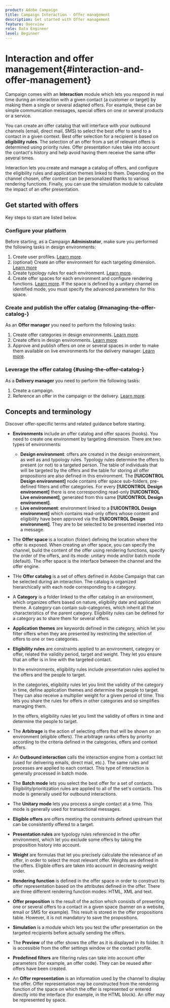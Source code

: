 ```yaml
---
product: Adobe Campaign
title: Campaign Interaction - Offer management
description: Get started with Offer management
feature: Overview
role: Data Engineer
level: Beginner
---
```

# Interaction and offer management{#interaction-and-offer-management}

Campaign comes with an **Interaction** module which lets you respond in real time during an interaction with a given contact (a customer or target) by making them a single or several adapted offers. For example, these can be simple communication messages, special offers on one or several products or a service.

You can create an offer catalog that will interface with your outbound channels (email, direct mail, SMS) to select the best offer to send to a contact in a given context. Best offer selection for a recipient is based on **eligibility rules**. The selection of an offer from a set of relevant offers is determined using priority rules. Offer presentation rules take into account the contact's history and help avoid having them receive the same offer several times.

Interaction lets you create and manage a catalog of offers, and configure the eligibility rules and application themes linked to them. Depending on the channel chosen, offer content can be personalized thanks to various rendering functions. Finally, you can use the simulation module to calculate the impact of an offer presentation.

## Get started with offers

Key steps to start are listed below.

### Configure your platform

Before starting, as a Campaign **Administrator**, make sure you performed the following tasks in design environments:

1. Create user profiles. [Learn more](interaction-operators.md).
1. (optional) Create an offer environment for each targeting dimension. [Learn more](interaction-env.md)
1. Create typology rules for each environment. [Learn more](interaction-offer.md#offer-presentation).
1. Create offer spaces for each environment and configure rendering functions. [Learn more](interaction-offer-spaces.md).
  If the space is defined by a unitary channel on identified mode, you must specify the advanced parameters for this space.

### Create and publish the offer catalog {#managing-the-offer-catalog-}

As an **Offer manager** you need to perform the following tasks:

1. Create offer categories in design environments. [Learn more](interaction-offer-catalog.md#creating-offer-categories).
1. Create offers in design environments. [Learn more](interaction-offer.md).
1. Approve and publish offers on one or several spaces in order to make them available on live environments for the delivery manager. [Learn more](interaction-offer.md#approve-offers).

### Leverage the offer catalog {#using-the-offer-catalog-}

As a **Delivery manager**  you need to perform the following tasks:

1. Create a campaign.
1. Reference an offer in the campaign or the delivery. [Learn more](interaction-send-offers.md).


## Concepts and terminology

Discover offer-specific terms and related guidance before starting.

* **Environments** include an offer catalog and offer spaces (hooks). You need to create one environment by targeting dimension. 
  There are two types of environments:

    * **Design environment**: offers are created in the design environment, as well as and typology rules. Typology rules determine the offers to present (or not) to a targeted person. The table of individuals that will be targeted by the offers and the table for storing all offer propositions are also defined in this environment. The **[!UICONTROL Design environment]** node contains offer space sub-folders, pre-defined filters and offer categories. For every **[!UICONTROL Design environment]** there is one corresponding read-only **[!UICONTROL Live environment]**, generated from this same **[!UICONTROL Design environment]**.
    * **Live environment**: environment linked to a **[!UICONTROL Design environment]** which contains read-only offers whose content and eligibility have been approved via the **[!UICONTROL Design environment]**. They are to be selected to be presented inserted into a message.

* The **Offer space** is a location (folder) defining the location where the offer is exposed. When creating an offer space, you can specify the channel, build the content of the offer using rendering functions, specify the order of the offers, and its mode: unitary mode and/or batch mode (default). The offer space is the interface between the channel and the offer engine.
* THe **Offer catalog** is a set of offers defined in Adobe Campaign that can be selected during an interaction. The catalog is organized hierarchically with each node corresponding to a category.
* A **Category** is a folder linked to the offer catalog in an environment, which organizes offers based on nature, eligibility date and application theme. A category can contain sub-categories, which inherit all the characteristics of the parent category. Eligibility rules can be defined for a category as to share them for several offers.
* **Application themes** are keywords defined in the category, which let you filter offers when they are presented by restricting the selection of offers to one or two categories.
* **Eligibility rules** are constraints applied to an environment, category or offer, related the validity period, target and weight. They let you ensure that an offer is in line with the targeted contact.

  In the environments, eligibility rules include presentation rules applied to the offers and the people to target.

  In the categories, eligibility rules let you limit the validity of the category in time, define application themes and determine the people to target. They can also receive a multiplier weight for a given period of time. This lets you share the rules for offers in other categories and so simplifies managing them.

  In the offers, eligibility rules let you limit the validity of offers in time and determine the people to target.

* The **Arbitrage** is the action of selecting offers that will be shown on an environment (eligible offers). The arbitrage  ranks offers by priority according to the criteria defined in the categories, offers and context offers.
* An **Outbound interaction** calls the interaction engine from a contact list (used for delivering emails, direct mail, etc.). The same rules and processes are applied to each contact. This type of interaction is generally processed in batch mode.
* The **Batch mode** lets you select the best offer for a set of contacts. Eligibility/prioritization rules are applied to all of the set's contacts. This mode is generally used for outbound interactions.
* The **Unitary mode** lets you process a single contact at a time. This mode is generally used for transactional messages.
* **Eligible offers** are offers meeting the constraints defined upstream that can be consistently offered to a target.
* **Presentation rules** are typology rules referenced in the offer environment, which let you exclude some offers by taking the proposition history into account.
* **Weight** are formulas that let you precisely calculate the relevance of an offer, in order to select the most relevant offer. Weights are defined in the offers. Eligible offers are taken into account in decreasing weight order.
* **Rendering function** is defined in the offer space in order to construct its offer representation based on the attributes defined in the offer. There are three different rendering function modes: HTML, XML and text.
* **Offer proposition** is the result of the action which consists of presenting one or several offers to a contact in a given space (banner on a website, email or SMS for example). This result is stored in the offer propositions table. However, it is not mandatory to save the propositions.
* **Simulation** is a module which lets you test the offer presentation on the targeted recipients before actually sending the offers.
* The **Preview** of the offer shows the offer as it is displayed in its folder. It is accessible from the offer settings window or the contact profile.
* **Predefined filters** are filtering rules can take into account offer parameters (for example, an offer code). They can be reused after offers have been created.
* An **Offer representation** is an information used by the channel to display the offer. Offer representation may be constructed from the rendering function of the space on which the offer is represented or entered directly into the interface (for example, in the HTML block). An offer may be represented by space.

